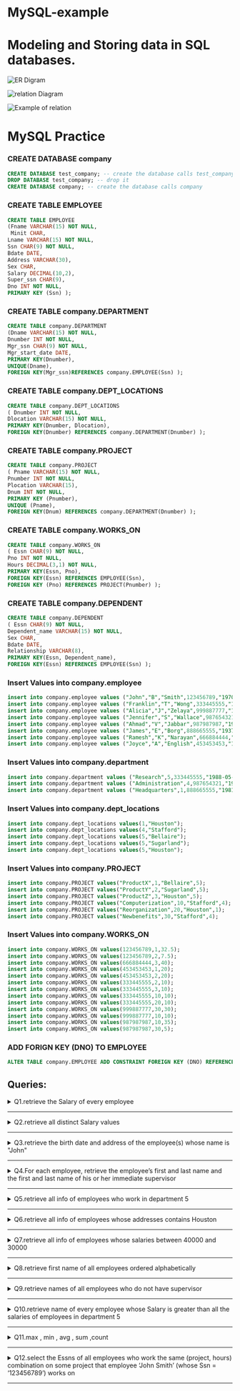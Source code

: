 # MySQL-example
# Modeling and Storing data in SQL databases.


![ER Digram](images/Slide4.png)

![relation Diagram](images/Slide5.png)

![Example of relation](images/Slide6.png)




# MySQL Practice

### CREATE DATABASE company
```SQL
CREATE DATABASE test_company; -- create the database calls test_company
DROP DATABASE test_company; -- drop it
CREATE DATABASE company; -- create the database calls company
```

### CREATE TABLE EMPLOYEE
```SQL 
CREATE TABLE EMPLOYEE
(Fname VARCHAR(15) NOT NULL,
 Minit CHAR,
Lname VARCHAR(15) NOT NULL,
Ssn CHAR(9) NOT NULL,
Bdate DATE,
Address VARCHAR(30),
Sex CHAR,
Salary DECIMAL(10,2),
Super_ssn CHAR(9),
Dno INT NOT NULL,
PRIMARY KEY (Ssn) );
```

### CREATE TABLE company.DEPARTMENT
```SQL
CREATE TABLE company.DEPARTMENT
(Dname VARCHAR(15) NOT NULL, 
Dnumber INT NOT NULL,
Mgr_ssn CHAR(9) NOT NULL,
Mgr_start_date DATE,
PRIMARY KEY(Dnumber),
UNIQUE(Dname),
FOREIGN KEY(Mgr_ssn)REFERENCES company.EMPLOYEE(Ssn) );
```

### CREATE TABLE company.DEPT_LOCATIONS
```SQL
CREATE TABLE company.DEPT_LOCATIONS
( Dnumber INT NOT NULL,
Dlocation VARCHAR(15) NOT NULL,
PRIMARY KEY(Dnumber, Dlocation),
FOREIGN KEY(Dnumber) REFERENCES company.DEPARTMENT(Dnumber) );
```

### CREATE TABLE company.PROJECT
```SQL
CREATE TABLE company.PROJECT
( Pname VARCHAR(15) NOT NULL,
Pnumber INT NOT NULL,
Plocation VARCHAR(15),
Dnum INT NOT NULL,
PRIMARY KEY (Pnumber),
UNIQUE (Pname),
FOREIGN KEY(Dnum) REFERENCES company.DEPARTMENT(Dnumber) );
```

### CREATE TABLE company.WORKS_ON
```SQL
CREATE TABLE company.WORKS_ON
( Essn CHAR(9) NOT NULL,
Pno INT NOT NULL,
Hours DECIMAL(3,1) NOT NULL,
PRIMARY KEY(Essn, Pno),
FOREIGN KEY(Essn) REFERENCES EMPLOYEE(Ssn),
FOREIGN KEY (Pno) REFERENCES PROJECT(Pnumber) );
```

### CREATE TABLE company.DEPENDENT
```SQL
CREATE TABLE company.DEPENDENT
( Essn CHAR(9) NOT NULL,
Dependent_name VARCHAR(15) NOT NULL,
Sex CHAR,
Bdate DATE,
Relationship VARCHAR(8),
PRIMARY KEY(Essn, Dependent_name),
FOREIGN KEY(Essn) REFERENCES EMPLOYEE(Ssn) );
```

### Insert Values into company.employee
```SQL
insert into company.employee values ("John","B","Smith",123456789,"1970-06-20","Houston","M",30000,333445555,5);
insert into company.employee values ("Franklin","T","Wong",333445555,"1955-12-08","638 Voss, Houston TX","M",40000,888665555,5);
insert into company.employee values ("Alicia","J","Zelaya",999887777,"1968-01-19","3321 Castle, Spring TX","F",25000,987654321,4);
insert into company.employee values ("Jennifer","S","Wallace",987654321,"1941-06-20","291 Berry, Bellaire, TX","F",43000,888665555,4);
insert into company.employee values ("Ahmad","V","Jabbar",987987987,"1969-03-29","980 Dallas, Houston, TX","M",25000,987654321,4);
insert into company.employee values ("James","E","Borg",888665555,"1937-11-10","450 Stone, Houston, TX","M",55000,NULL,1);
insert into company.employee values ("Ramesh","K","Narayan",666884444,"1962-09-15","975 Fire Oak, Humble, TX","M",38000,333445555,5);
insert into company.employee values ("Joyce","A","English",453453453,"1972-07-31","5631 Rice, Houston, TX","F",25000,333445555,5);
```

### Insert Values into company.department
```SQL
insert into company.department values ("Research",5,333445555,"1988-05-22");
insert into company.department values ("Administration",4,987654321,"1995-01-01");
insert into company.department values ("Headquarters",1,888665555,"1981-06-19");
```

### Insert Values into company.dept_locations
```SQL
insert into company.dept_locations values(1,"Houston");
insert into company.dept_locations values(4,"Stafford");
insert into company.dept_locations values(5,"Bellaire");
insert into company.dept_locations values(5,"Sugarland");
insert into company.dept_locations values(5,"Houston");
```

### Insert Values into company.PROJECT
```SQL
insert into company.PROJECT values("ProductX",1,"Bellaire",5);
insert into company.PROJECT values("ProductY",2,"Sugarland",5);
insert into company.PROJECT values("ProductZ",3,"Houston",5);
insert into company.PROJECT values("Computerization",10,"Stafford",4);
insert into company.PROJECT values("Reorganization",20,"Houston",1);
insert into company.PROJECT values("Newbenefits",30,"Stafford",4);
```

### Insert Values into company.WORKS_ON
```SQL
insert into company.WORKS_ON values(123456789,1,32.5);
insert into company.WORKS_ON values(123456789,2,7.5);
insert into company.WORKS_ON values(666884444,3,40);
insert into company.WORKS_ON values(453453453,1,20);
insert into company.WORKS_ON values(453453453,2,20);
insert into company.WORKS_ON values(333445555,2,10);
insert into company.WORKS_ON values(333445555,3,10);
insert into company.WORKS_ON values(333445555,10,10);
insert into company.WORKS_ON values(333445555,20,10);
insert into company.WORKS_ON values(999887777,30,30);
insert into company.WORKS_ON values(999887777,10,10);
insert into company.WORKS_ON values(987987987,10,35);
insert into company.WORKS_ON values(987987987,30,5);
```

### ADD FORIGN KEY (DNO) TO EMPLOYEE
```SQL
ALTER TABLE company.EMPLOYEE ADD CONSTRAINT FOREIGN KEY (DNO) REFERENCES company.DEPARTMENT(DNUMBER);
```


## Queries: 

<details>
<summary> Q1.retrieve the Salary of every employee </summary>
  
```SQL
select salary from employee;
```
</details>

---

<details>
<summary> Q2.retrieve all distinct Salary values </summary>
  
```SQL
select distinct salary from employee;
```
</details>

---

<details>
<summary> Q3.retrieve the birth date and address of the employee(s) whose name is "John" </summary>
  
```SQL
select Bdate , address from employee where Fname = "john";
```
</details>

---

<details>
<summary> Q4.For each employee, retrieve the employee’s first and last name and the first and last name of his or her immediate supervisor </summary>
  
```SQL
select E.fname as "employee first name" , E.lname as "employee last name" , S.fname as "manager first name", S.lname as "manager last name"
from employee as E , employee as S
where E.Super_ssn = S.ssn;
```
</details>

 ---

<details>
<summary> Q5.retrieve all info of employees who work in department 5 </summary>
  
```SQL
select * from employee where Dno = 5;
```
</details>

---

<details>
<summary> Q6.retrieve all info of employees whose addresses contains Houston </summary>
  
```SQL
select * from employee where address like '%Houston%';
```
</details>

---

<details>
<summary> Q7.retrieve all info of employees whose salaries between 40000 and 30000 </summary>
  
```SQL
select * from employee where Salary between 30000 and 40000;
```
</details>

---

<details>
<summary> Q8.retrieve first name of all employees ordered alphabetically  </summary>
  
```SQL
select fname from employee order by Fname asc;
```
</details>

---

<details>
<summary> Q9.retrieve names of all employees who do not have supervisor </summary>
  
```SQL
select fname from employee where Super_ssn is null;

```
</details>

---

<details>
<summary> Q10.retrieve name of every employee whose Salary is greater than all the salaries of employees in department 5 </summary>
  
```SQL
select fname ,Salary
from employee 
where salary > All ( select salary 
                     from employee
                     where dno = 5
                          ) ;
```
</details>

---

<details>
<summary> Q11.max , min , avg , sum ,count </summary>
  
```SQL
SELECT SUM(Salary), MAX(Salary), MIN(Salary), AVG(Salary) , count(salary)
FROM	EMPLOYEE;
```
</details>

---

<details>
<summary> Q12.select the Essns of all employees who work the same (project, hours) combination on some project 
that employee ‘John Smith’ (whose Ssn = ‘123456789’) works on  </summary>
  
```SQL
select distinct Essn 
from works_on where (pno , hours) in ( select pno , hours
                         from works_on
                         where Essn = "123456789"
                         );
```
</details>

---










